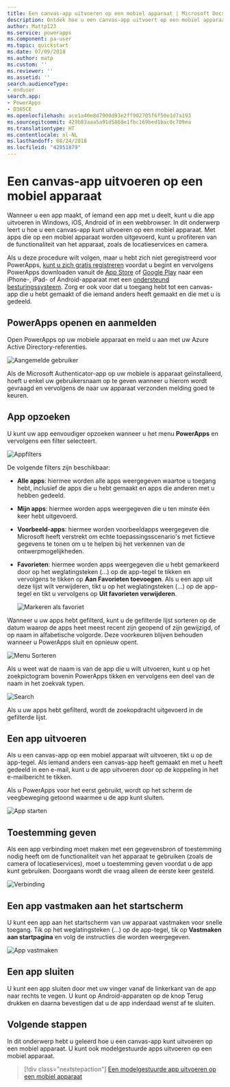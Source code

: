 ```yaml
---
title: Een canvas-app uitvoeren op een mobiel apparaat | Microsoft Docs
description: Ontdek hoe u een canvas-app uitvoert op een mobiel apparaat.
author: Mattp123
ms.service: powerapps
ms.component: pa-user
ms.topic: quickstart
ms.date: 07/09/2018
ms.author: matp
ms.custom: ''
ms.reviewer: ''
ms.assetid: ''
search.audienceType:
- enduser
search.app:
- PowerApps
- D365CE
ms.openlocfilehash: ace1a40e8d7900d93e2ff902705f6f50e1d7a193
ms.sourcegitcommit: 429b83aaa5a91d5868e1fbc169bed1bac0c709ea
ms.translationtype: HT
ms.contentlocale: nl-NL
ms.lasthandoff: 08/24/2018
ms.locfileid: "42851879"
---
```

# <a name="run-a-canvas-app-on-a-mobile-device"></a>Een canvas-app uitvoeren op een mobiel apparaat
Wanneer u een app maakt, of iemand een app met u deelt, kunt u die app uitvoeren in Windows, iOS, Android of in een webbrowser. In dit onderwerp leert u hoe u een canvas-app kunt uitvoeren op een mobiel apparaat. Met apps die op een mobiel apparaat worden uitgevoerd, kunt u profiteren van de functionaliteit van het apparaat, zoals de locatieservices en camera.

Als u deze procedure wilt volgen, maar u hebt zich niet geregistreerd voor PowerApps, [kunt u zich gratis registreren](https://web.powerapps.com/signup?redirect=marketing&email=) voordat u begint en vervolgens PowerApps downloaden vanuit de [App Store](https://itunes.apple.com/app/powerapps/id1047318566?mt=8) of [Google Play](https://play.google.com/store/apps/details?id=com.microsoft.msapps) naar een iPhone-, iPad- of Android-apparaat met een [ondersteund besturingssysteem](../maker/canvas-apps/limits-and-config.md). Zorg er ook voor dat u toegang hebt tot een canvas-app die u hebt gemaakt of die iemand anders heeft gemaakt en die met u is gedeeld.

## <a name="open-powerapps-and-sign-in"></a>PowerApps openen en aanmelden
Open PowerApps op uw mobiele apparaat en meld u aan met uw Azure Active Directory-referenties.

![Aangemelde gebruiker](./media/run-app-client/run-client-login.png)

Als de Microsoft Authenticator-app op uw mobiele is apparaat geïnstalleerd, hoeft u enkel uw gebruikersnaam op te geven wanneer u hierom wordt gevraagd en vervolgens de naar uw apparaat verzonden melding goed te keuren.

## <a name="find-the-app"></a>App opzoeken
U kunt uw app eenvoudiger opzoeken wanneer u het menu **PowerApps** en vervolgens een filter selecteert.

![Appfilters](./media/run-app-client/filter-menu.png)

De volgende filters zijn beschikbaar:

* **Alle apps**: hiermee worden alle apps weergegeven waartoe u toegang hebt, inclusief de apps die u hebt gemaakt en apps die anderen met u hebben gedeeld.

* **Mijn apps**: hiermee worden apps weergegeven die u ten minste één keer hebt uitgevoerd.

* **Voorbeeld-apps**: hiermee worden voorbeeldapps weergegeven die Microsoft heeft verstrekt om echte toepassingsscenario's met fictieve gegevens te tonen om u te helpen bij het verkennen van de ontwerpmogelijkheden.

* **Favorieten**: hiermee worden apps weergegeven die u hebt gemarkeerd door op het weglatingsteken (...) op de app-tegel te tikken en vervolgens te tikken op **Aan Favorieten toevoegen**. Als u een app uit deze lijst wilt verwijderen, tikt u op het weglatingsteken (...) op de app-tegel en tikt u vervolgens op **Uit favorieten verwijderen**.

    ![Markeren als favoriet](./media/run-app-client/favorite.png)

Wanneer u uw apps hebt gefilterd, kunt u de gefilterde lijst sorteren op de datum waarop de apps heet meest recent zijn geopend of zijn gewijzigd, of op naam in alfabetische volgorde. Deze voorkeuren blijven behouden wanneer u PowerApps sluit en opnieuw opent.

![Menu Sorteren](./media/run-app-client/sort-menu.png)

Als u weet wat de naam is van de app die u wilt uitvoeren, kunt u op het zoekpictogram bovenin PowerApps tikken en vervolgens een deel van de naam in het zoekvak typen.

![Search](./media/run-app-client/search.png)

Als u uw apps hebt gefilterd, wordt de zoekopdracht uitgevoerd in de gefilterde lijst.

## <a name="run-an-app"></a>Een app uitvoeren
Als u een canvas-app op een mobiel apparaat wilt uitvoeren, tikt u op de app-tegel. Als iemand anders een canvas-app heeft gemaakt en met u heeft gedeeld in een e-mail, kunt u de app uitvoeren door op de koppeling in het e-mailbericht te tikken.

Als u PowerApps voor het eerst gebruikt, wordt op het scherm de veegbeweging getoond waarmee u de app kunt sluiten.

![App starten](./media/run-app-client/run-client-app.png)

## <a name="give-consent"></a>Toestemming geven
Als een app verbinding moet maken met een gegevensbron of toestemming nodig heeft om de functionaliteit van het apparaat te gebruiken (zoals de camera of locatieservices), moet u toestemming geven voordat u de app kunt gebruiken. Doorgaans wordt die vraag alleen de eerste keer gesteld.

![Verbinding](./media/run-app-client/app-connection.png)

## <a name="pin-an-app-to-the-home-screen"></a>Een app vastmaken aan het startscherm
U kunt een app aan het startscherm van uw apparaat vastmaken voor snelle toegang. Tik op het weglatingsteken (...) op de app-tegel, tik op **Vastmaken aan startpagina** en volg de instructies die worden weergegeven.

![App vastmaken](./media/run-app-client/run-client-pin.png)

## <a name="close-an-app"></a>Een app sluiten
U kunt een app sluiten door met uw vinger vanaf de linkerkant van de app naar rechts te vegen. U kunt op Android-apparaten op de knop Terug drukken en daarna bevestigen dat u de app inderdaad wenst af te sluiten.

## <a name="next-steps"></a>Volgende stappen
In dit onderwerp hebt u geleerd hoe u een canvas-app kunt uitvoeren op een mobiel apparaat. U kunt ook modelgestuurde apps uitvoeren op een mobiel apparaat.

> [!div class="nextstepaction"]
> [Een modelgestuurde app uitvoeren op een mobiel apparaat](run-app-client-model-driven.md)

